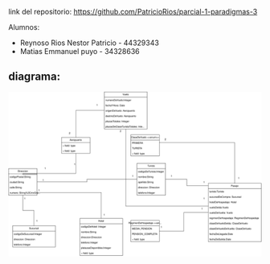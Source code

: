 link del repositorio: https://github.com/PatricioRios/parcial-1-paradigmas-3

Alumnos:
- Reynoso Rios Nestor Patricio - 44329343
- Matias Emmanuel puyo - 34328636

## diagrama:

![Ejercicio 1](images/diagram.svg)
